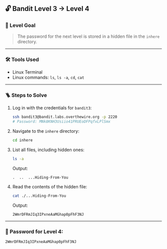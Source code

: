 ## 🔓 Bandit Level 3 → Level 4

### 🧩 Level Goal

> The password for the next level is stored in a hidden file in the `inhere` directory.

---

### 🛠 Tools Used

- Linux Terminal
- Linux commands: `ls`, `ls -a`, `cd`, `cat`

---

### 🪜 Steps to Solve

1. Log in with the credentials for `bandit3`:

    ```bash
    ssh bandit3@bandit.labs.overthewire.org -p 2220
    # Password: MNk8KNH3Usiio41PRUEoDFPqfxLPlSmx
    ```

2. Navigate to the `inhere` directory:

    ```bash
    cd inhere
    ```

3. List all files, including hidden ones:

    ```bash
    ls -a
    ```

    Output:

    ```
    .  ..  ...Hiding-From-You
    ```

4. Read the contents of the hidden file:

    ```bash
    cat ./...Hiding-From-You
    ```

    Output:

    ```
    2WmrDFRmJIq3IPxneAaMGhap0pFhF3NJ
    ```

---

### 🔑 Password for Level 4:
    2WmrDFRmJIq3IPxneAaMGhap0pFhF3NJ
    
